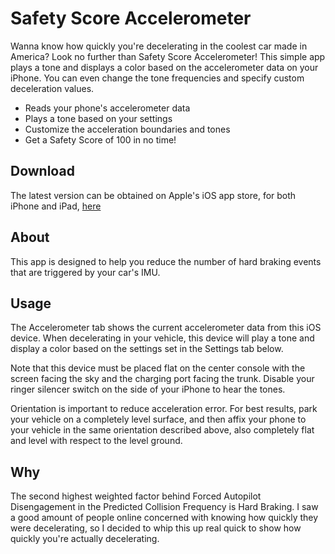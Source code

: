 # Safety Score Accelerometer

Wanna know how quickly you're decelerating in the coolest car made in America? Look no further than Safety Score Accelerometer! This simple app plays a tone and displays a color based on the accelerometer data on your iPhone. You can even change the tone frequencies and specify custom deceleration values.

 - Reads your phone's accelerometer data 
 - Plays a tone based on your settings
 - Customize the acceleration boundaries and tones
 - Get a Safety Score of 100 in no time!

## Download
The latest version can be obtained on Apple's iOS app store, for both iPhone and iPad, [here](https://apps.apple.com/us/app/safety-score-accelerometer/id1589130959)

## About
This app is designed to help you reduce the number of hard braking events that are triggered by your car's IMU.
## Usage
The Accelerometer tab shows the current accelerometer data from this iOS device. When decelerating in your vehicle, this device will play a tone and display a color based on the settings set in the Settings tab below.

Note that this device must be placed flat on the center console with the screen facing the sky and the charging port facing the trunk. Disable your ringer silencer switch on the side of your iPhone to hear the tones.

Orientation is important to reduce acceleration error. For best results, park your vehicle on a completely level surface, and then affix your phone to your vehicle in the same orientation described above, also completely flat and level with respect to the level ground.
## Why
The second highest weighted factor behind Forced Autopilot Disengagement in the Predicted Collision Frequency is Hard Braking. I saw a good amount of people online concerned with knowing how quickly they were decelerating, so I decided to whip this up real quick to show how quickly you're actually decelerating. 
